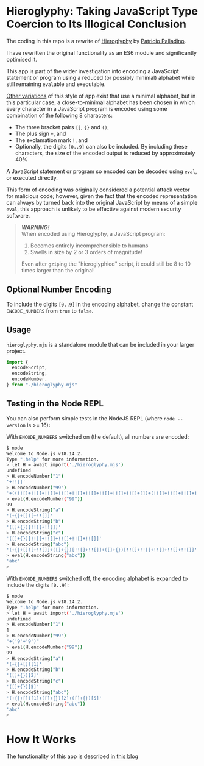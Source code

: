 # Hieroglyphy: Taking JavaScript Type Coercion to Its Illogical Conclusion

The coding in this repo is a rewrite of [Hieroglyphy](https://github.com/alcuadrado/hieroglyphy) by [Patricio Palladino](https://github.com/alcuadrado/).

I have rewritten the original functionality as an ES6 module and significantly optimised it.

This app is part of the wider investigation into encoding a JavaScript statement or program using a reduced (or possibly minimal) alphabet while still remaining `eval`able and executable.

[Other variations](https://github.com/aemkei/jsfuck) of this style of app exist that use a minimal alphabet, but in this particular case, a close-to-minimal alphabet has been chosen in which every character in a JavaScript program is encoded using some combination of the following 8 characters:

* The three bracket pairs `[]`, `{}` and `()`,
* The plus sign `+`, and
* The exclamation mark `!`, and
* Optionally, the digits `[0..9]` can also be included.
   By including these characters, the size of the encoded output is reduced by approximately 40%

A JavaScript statement or program so encoded can be decoded using `eval`, or executed directly.

This form of encoding was originally considered a potential attack vector for malicious code; however, given the fact that the encoded representation can always by turned back into the original JavaScript by means of a simple `eval`, this approach is unlikely to be effective against modern security software.

> ***WARNING!***<br>
> When encoded using Hieroglyphy, a JavaScript program:
>
> 1. Becomes entirely incomprehensible to humans
> 1. Swells in size by 2 or 3 orders of magnitude!
>
> Even after `gzip`ing the "hieroglyphied" script, it could still be 8 to 10 times larger than the original!

## Optional Number Encoding

To include the digits `[0..9]` in the encoding alphabet, change the constant `ENCODE_NUMBERS` from `true` to `false`.

## Usage

`hieroglyphy.mjs` is a standalone module that can be included in your larger project.

```javascript
import {
  encodeScript,
  encodeString,
  encodeNumber,
} from "./hieroglyphy.mjs"
```

## Testing in the Node REPL

You can also perform simple tests in the NodeJS REPL (where `node --version` is >= 16):

With `ENCODE_NUMBERS` switched on (the default), all numbers are encoded:

```bash
$ node
Welcome to Node.js v18.14.2.
Type ".help" for more information.
> let H = await import('./hieroglyphy.mjs')
undefined
> H.encodeNumber("1")
'+!![]'
> H.encodeNumber("99")
'+((!![]+!![]+!![]+!![]+!![]+!![]+!![]+!![]+!![]+[])+(!![]+!![]+!![]+!![]+!![]+!![]+!![]+!![]+!![]+[]))'
> eval(H.encodeNumber("99"))
99
> H.encodeString("a")
'(+{}+[])[+!![]]'
> H.encodeString("b")
'([]+{})[!![]+!![]]'
> H.encodeString("c")
'([]+{})[!![]+!![]+!![]+!![]+!![]]'
> H.encodeString("abc")
'(+{}+[])[+!![]]+([]+{})[!![]+!![]]+([]+{})[!![]+!![]+!![]+!![]+!![]]'
> eval(H.encodeString("abc"))
'abc'
>
```

With `ENCODE_NUMBERS` switched off, the encoding alphabet is expanded to include the digits `[0..9]`:

```bash
$ node
Welcome to Node.js v18.14.2.
Type ".help" for more information.
> let H = await import('./hieroglyphy.mjs')
undefined
> H.encodeNumber("1")
1
> H.encodeNumber("99")
"+('9'+'9')"
> eval(H.encodeNumber("99"))
99
> H.encodeString("a")
'(+{}+[])[1]'
> H.encodeString("b")
'([]+{})[2]'
> H.encodeString("c")
'([]+{})[5]'
> H.encodeString("abc")
'(+{}+[])[1]+([]+{})[2]+([]+{})[5]'
> eval(H.encodeString("abc"))
'abc'
>
```

# How It Works

The functionality of this app is described [in this blog](https://awesome.red-badger.com/chriswhealy/hieroglyphy)
